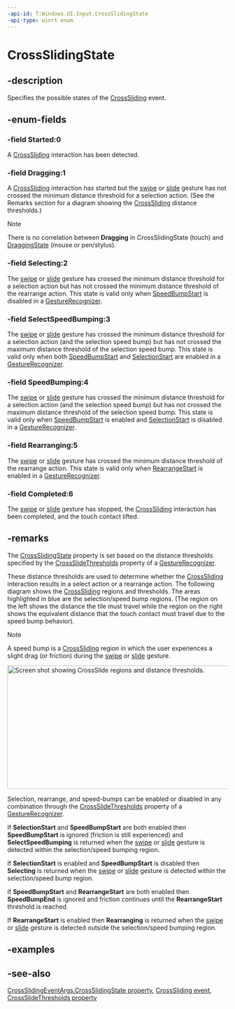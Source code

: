 ```yaml
---
-api-id: T:Windows.UI.Input.CrossSlidingState
-api-type: winrt enum
---
```


<!-- Enumeration syntax
public enum Windows.UI.Input.CrossSlidingState : int
-->

# CrossSlidingState

## -description

Specifies the possible states of the [CrossSliding](gesturerecognizer_crosssliding.md) event.

## -enum-fields

### -field Started:0

A [CrossSliding](gesturerecognizer_crosssliding.md) interaction has been detected.

### -field Dragging:1

A [CrossSliding](gesturerecognizer_crosssliding.md) interaction has started but the [swipe](/windows/uwp/input-and-devices/guidelines-for-cross-slide) or [slide](/windows/uwp/input-and-devices/guidelines-for-cross-slide) gesture has not crossed the minimum distance threshold for a selection action. (See the Remarks section for a diagram showing the [CrossSliding](gesturerecognizer_crosssliding.md) distance thresholds.)

> [!NOTE]
> There is no correlation between **Dragging** in CrossSlidingState (touch) and [DraggingState](draggingstate.md) (mouse or pen/stylus).

### -field Selecting:2

The [swipe](/windows/uwp/input-and-devices/guidelines-for-cross-slide) or [slide](/windows/uwp/input-and-devices/guidelines-for-cross-slide) gesture has crossed the minimum distance threshold for a selection action but has not crossed the minimum distance threshold of the rearrange action. This state is valid only when [SpeedBumpStart](crossslidethresholds.md) is disabled in a [GestureRecognizer](gesturerecognizer.md).

### -field SelectSpeedBumping:3

The [swipe](/windows/uwp/input-and-devices/guidelines-for-cross-slide) or [slide](/windows/uwp/input-and-devices/guidelines-for-cross-slide) gesture has crossed the minimum distance threshold for a selection action (and the selection speed bump) but has not crossed the maximum distance threshold of the selection speed bump. This state is valid only when both [SpeedBumpStart](crossslidethresholds.md) and [SelectionStart](crossslidethresholds.md) are enabled in a [GestureRecognizer](gesturerecognizer.md).

### -field SpeedBumping:4

The [swipe](/windows/uwp/input-and-devices/guidelines-for-cross-slide) or [slide](/windows/uwp/input-and-devices/guidelines-for-cross-slide) gesture has crossed the minimum distance threshold for a selection action (and the selection speed bump) but has not crossed the maximum distance threshold of the selection speed bump. This state is valid only when [SpeedBumpStart](crossslidethresholds.md) is enabled and [SelectionStart](crossslidethresholds.md) is disabled in a [GestureRecognizer](gesturerecognizer.md).

### -field Rearranging:5

The [swipe](/windows/uwp/input-and-devices/guidelines-for-cross-slide) or [slide](/windows/uwp/input-and-devices/guidelines-for-cross-slide) gesture has crossed the minimum distance threshold of the rearrange action. This state is valid only when [RearrangeStart](crossslidethresholds.md) is enabled in a [GestureRecognizer](gesturerecognizer.md).

### -field Completed:6

The [swipe](/windows/uwp/input-and-devices/guidelines-for-cross-slide) or [slide](/windows/uwp/input-and-devices/guidelines-for-cross-slide) gesture has stopped, the [CrossSliding](gesturerecognizer_crosssliding.md) interaction has been completed, and the touch contact lifted.


## -remarks

The [CrossSlidingState](crossslidingeventargs_crossslidingstate.md) property is set based on the distance thresholds specified by the [CrossSlideThresholds](gesturerecognizer_crossslidethresholds.md) property of a [GestureRecognizer](gesturerecognizer.md).

These distance thresholds are used to determine whether the [CrossSliding](gesturerecognizer_crosssliding.md) interaction results in a select action or a rearrange action. The following diagram shows the [CrossSliding](gesturerecognizer_crosssliding.md) regions and thresholds. The areas highlighted in blue are the selection/speed bump regions. (The region on the left shows the distance the tile must travel while the region on the right shows the equivalent distance that the touch contact must travel due to the speed bump behavior).

> [!NOTE]
> A speed bump is a [CrossSliding](gesturerecognizer_crosssliding.md) region in which the user experiences a slight drag (or friction) during the [swipe](/windows/uwp/input-and-devices/guidelines-for-cross-slide) or [slide](/windows/uwp/input-and-devices/guidelines-for-cross-slide) gesture.

<img src="images/crossslide_threshold2.png" width="592" height="282" alt="Screen shot showing CrossSlide regions and distance thresholds." />

Selection, rearrange, and speed-bumps can be enabled or disabled in any combination through the [CrossSlideThresholds](gesturerecognizer_crossslidethresholds.md) property of a [GestureRecognizer](gesturerecognizer.md).

If **SelectionStart** and **SpeedBumpStart** are both enabled then **SpeedBumpStart** is ignored (friction is still experienced) and **SelectSpeedBumping** is returned when the [swipe](/windows/uwp/input-and-devices/guidelines-for-cross-slide) or [slide](/windows/uwp/input-and-devices/guidelines-for-cross-slide) gesture is detected within the selection/speed bumping region.

If **SelectionStart** is enabled and **SpeedBumpStart** is disabled then **Selecting** is returned when the [swipe](/windows/uwp/input-and-devices/guidelines-for-cross-slide) or [slide](/windows/uwp/input-and-devices/guidelines-for-cross-slide) gesture is detected within the selection/speed bump region.

If **SpeedBumpStart** and **RearrangeStart** are both enabled then **SpeedBumpEnd** is ignored and friction continues until the **RearrangeStart** threshold is reached.

If **RearrangeStart** is enabled then **Rearranging** is returned when the [swipe](/windows/uwp/input-and-devices/guidelines-for-cross-slide) or [slide](/windows/uwp/input-and-devices/guidelines-for-cross-slide) gesture is detected outside the selection/speed bumping region.

## -examples

## -see-also

[CrossSlidingEventArgs.CrossSlidingState property](crossslidingeventargs_crossslidingstate.md), [CrossSliding event](gesturerecognizer_crosssliding.md), [CrossSlideThresholds property](gesturerecognizer_crossslidethresholds.md)
